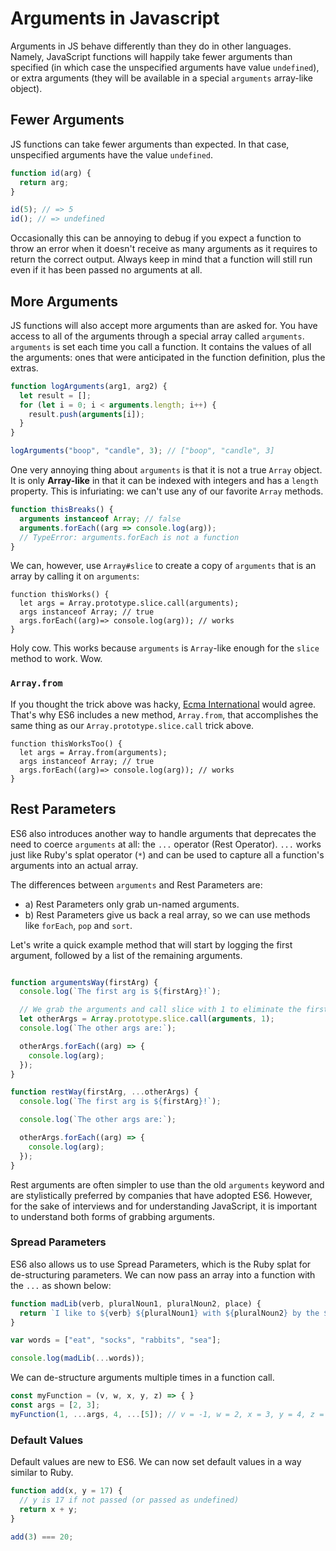 # Arguments in Javascript

Arguments in JS behave differently than they do in other languages.
Namely, JavaScript functions will happily take fewer arguments than
specified (in which case the unspecified arguments have value
`undefined`), or extra arguments (they will be available in a special
`arguments` array-like object).

## Fewer Arguments

JS functions can take fewer arguments than expected. In that
case, unspecified arguments have the value `undefined`.

```javascript
function id(arg) {
  return arg;
}

id(5); // => 5
id(); // => undefined
```

Occasionally this can be annoying to debug if you expect a function to
throw an error when it doesn't receive as many arguments as it
requires to return the correct output. Always keep in mind that a
function will still run even if it has been passed no arguments at
all.

## More Arguments

JS functions will also accept more arguments than are asked for. You
have access to all of the arguments through a special array called
`arguments`. `arguments` is set each time you
call a function. It contains the values of all the arguments: ones
that were anticipated in the function definition, plus the extras.

```javascript
function logArguments(arg1, arg2) {
  let result = [];
  for (let i = 0; i < arguments.length; i++) {
    result.push(arguments[i]);
  }
}

logArguments("boop", "candle", 3); // ["boop", "candle", 3]
```

One very annoying thing about `arguments` is that it is not a true `Array`
object. It is only **Array-like** in that it can be indexed with integers and
has a `length` property. This is infuriating: we can't use any of our favorite
`Array` methods.

```javascript
function thisBreaks() {
  arguments instanceof Array; // false
  arguments.forEach((arg => console.log(arg)); 
  // TypeError: arguments.forEach is not a function
}
```

We can, however, use `Array#slice` to create a copy of `arguments` that is an
array by calling it on `arguments`:

```
function thisWorks() {
  let args = Array.prototype.slice.call(arguments);  
  args instanceof Array; // true
  args.forEach((arg)=> console.log(arg)); // works
}
```

Holy cow. This works because `arguments` is `Array`-like enough for
the `slice` method to work. Wow.

### `Array.from`

If you thought the trick above was hacky, [Ecma
International](https://en.wikipedia.org/wiki/Ecma_International) would agree.
That's why ES6 includes a new method, `Array.from`, that accomplishes the same
thing as our `Array.prototype.slice.call` trick above.

```
function thisWorksToo() {
  let args = Array.from(arguments);  
  args instanceof Array; // true
  args.forEach((arg)=> console.log(arg)); // works
}
```

## Rest Parameters

ES6 also introduces another way to handle arguments that deprecates the need to
coerce `arguments` at all:  the `...` operator (Rest Operator). `...` works 
just like Ruby's splat operator (`*`) and can be used to capture all a function's arguments 
into an actual array.

The differences between `arguments` and Rest Parameters are:

* a) Rest Parameters only grab un-named arguments. 
* b) Rest Parameters give us back a real array, so we can use methods like `forEach`, `pop` and `sort`. 

Let's write a quick example method that will start by logging the first
argument, followed by a list of the remaining arguments.

```javascript

function argumentsWay(firstArg) {
  console.log(`The first arg is ${firstArg}!`);

  // We grab the arguments and call slice with 1 to eliminate the firstArg
  let otherArgs = Array.prototype.slice.call(arguments, 1);
  console.log(`The other args are:`);

  otherArgs.forEach((arg) => {
    console.log(arg);
  });
}

function restWay(firstArg, ...otherArgs) {
  console.log(`The first arg is ${firstArg}!`);

  console.log(`The other args are:`);

  otherArgs.forEach((arg) => {
    console.log(arg);
  });
}
```

Rest arguments are often simpler to use than the old `arguments` keyword and 
are stylistically preferred by companies that have adopted ES6. However, for 
the sake of interviews and for understanding JavaScript, it is important to
understand both forms of grabbing arguments.

### Spread Parameters

ES6 also allows us to use Spread Parameters, which is the Ruby splat for de-structuring parameters. We can now pass an array into a
function with the `...` as shown below:

```javascript
function madLib(verb, pluralNoun1, pluralNoun2, place) {
  return `I like to ${verb} ${pluralNoun1} with ${pluralNoun2} by the ${place}.`;
}

var words = ["eat", "socks", "rabbits", "sea"];

console.log(madLib(...words));
```

We can de-structure arguments multiple times in a function call.

```javascript
const myFunction = (v, w, x, y, z) => { }
const args = [2, 3];
myFunction(1, ...args, 4, ...[5]); // v = -1, w = 2, x = 3, y = 4, z = 5
```

### Default Values

Default values are new to ES6. We can now set default values in a way similar 
to Ruby.

```javascript
function add(x, y = 17) {
  // y is 17 if not passed (or passed as undefined)
  return x + y;
}

add(3) === 20;
```
